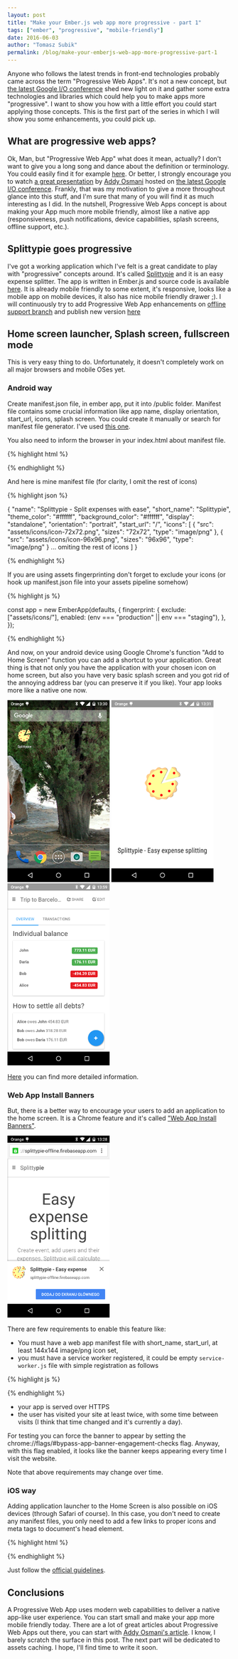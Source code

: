 ```yaml
---
layout: post
title: "Make your Ember.js web app more progressive - part 1"
tags: ["ember", "progressive", "mobile-friendly"]
date: 2016-06-03
author: "Tomasz Subik"
permalink: /blog/make-your-emberjs-web-app-more-progressive-part-1
---
```


Anyone who follows the latest trends in front-end technologies probably came across the term
"Progressive Web Apps". It's not a new concept, but [the latest Google I/O conference][google-io-conference]
shed new light on it and gather some extra technologies and libraries which could help you to make apps more
"progressive". I want to show you how with a little effort you could start applying those concepts.
This is the first part of the series in which I will show you some enhancements, you could pick up.

<!--more-->

## What are progressive web apps?

Ok, Man, but "Progressive Web App" what does it mean, actually? I don't want to give you a long song and dance about
the definition or terminology. You could easily find it for example [here][google-progressive-web-apps].
Or better, I strongly encourage you to watch [a great presentation][addy-osmani-presentation] by [Addy Osmani][addy-osmani]
hosted on [the latest Google I/O conference][google-io-conference]. Frankly, that was my motivation to give a more throughout
glance into this stuff, and I'm sure that many of you will find it as much interesting as I did.
In the nutshell, Progressive Web Apps concept is about making your App much more mobile friendly,
almost like a native app (responsiveness, push notifications, device capabilities, splash screens, offline support, etc.).

## Splittypie goes progressive

I've got a working application which I've felt is a great candidate to play with "progressive" concepts around.
It's called [Splittypie][splittypie] and it is an easy expense splitter. The app is written in
Ember.js and source code is available [here][splittypie-source]. It is already mobile friendly
to some extent, it's responsive, looks like a mobile app on mobile devices, it also has nice
mobile friendly drawer ;). I will continuously try to add Progressive Web App
enhancements on [offline support branch][offline-support-branch] and publish new version [here][splittypie-offline]

## Home screen launcher, Splash screen, fullscreen mode

This is very easy thing to do. Unfortunately, it doesn't completely work on all major browsers and mobile OSes yet.

### Android way

Create manifest.json file, in ember app, put it into /public folder. Manifest file contains
some crucial information like app name, display orientation, start_url, icons, splash screen.
You could create it manually or search for manifest file generator. I've used [this one][manifest-generator].

You also need to inform the browser in your index.html about manifest file.

{% highlight html %}

<link rel="manifest" href="manifest.json">

{% endhighlight %}

And here is mine manifest file (for clarity, I omit the rest of icons)

{% highlight json %}

{
  "name": "Splittypie - Split expenses with ease",
  "short_name": "Splittypie",
  "theme_color": "#ffffff",
  "background_color": "#ffffff",
  "display": "standalone",
  "orientation": "portrait",
  "start_url": "/",
  "icons": [
    {
      "src": "assets/icons/icon-72x72.png",
      "sizes": "72x72",
      "type": "image/png"
    },
    {
      "src": "assets/icons/icon-96x96.png",
      "sizes": "96x96",
      "type": "image/png"
    }
    ... omiting the rest of icons
  ]
}

{% endhighlight %}

If you are using assets fingerprinting don't forget to exclude your icons (or hook up manifest.json file
into your assets pipeline somehow)

{% highlight js %}

const app = new EmberApp(defaults, {
    fingerprint: {
        exclude: ["assets/icons/"],
        enabled: (env === "production" || env === "staging"),
    },
});

{% endhighlight %}

And now, on your android device using Google Chrome's function "Add to Home Screen" function you can
add a shortcut to your application. Great thing is that not only you have the application with your
chosen icon on home screen, but also you have very basic splash screen and you got rid of
the annoying address bar (you can preserve it if you like). Your app looks more like a native one now.

![android-splittypie-icon](/images/blog/android-splittypie-icon.png "Home Screen Icon")
![android-splash-screen](/images/blog/android-splash-screen.png "Android Splash Screen")
![android-splittypie-screen](/images/blog/android-splittypie-screen.png "Android Splittypie Screen")

[Here][google-homescreen-detailed] you can find more detailed information.

### Web App Install Banners

But, there is a better way to encourage your users to add an application to the home screen.
It is a Chrome feature and it's called ["Web App Install Banners"][web-app-install-banners].

<p class="text-center">
  <img src="/images/blog/android-web-install-banner.png" alt="Android Web Install Banner" />
</p>

There are few requirements to enable this feature like:

- You must have a web app manifest file with short_name, start_url, at least 144x144 image/png icon set,
- you must have a service worker registered, it could be empty <code class="inline">service-worker.js</code>
file with simple registration as follows

{% highlight js %}
<script>
  navigator.serviceWorker.register("service-worker.js", { scope: "./" })
    .then(function(res) {
      console.log("registered service worker");
    })
    .catch(function(error) {
      console.error("error... ");
      console.error(error);
    });
</script>
{% endhighlight %}

- your app is served over HTTPS
- the user has visited your site at least twice, with some time between visits (I think that time
changed and it's currently a day).

For testing you can force the banner to appear by setting the
chrome://flags/#bypass-app-banner-engagement-checks flag.
Anyway, with this flag enabled, it looks like the banner keeps appearing every time I visit the website.

Note that above requirements may change over time.

### iOS way

Adding application launcher to the Home Screen is also possible on iOS devices (through Safari of course).
In this case, you don't need to create any manifest files, you only need to add a few links to proper icons and
meta tags to document's head element.

{% highlight html %}

<link rel="apple-touch-icon" href="assets/icons/ios/icon-60x60.png">
<link rel="apple-touch-icon" sizes="76x76" href="assets/icons/ios/icon-76x76.png">
<link rel="apple-touch-icon" sizes="120x120" href="assets/icons/ios/icon-120x120.png">
<link rel="apple-touch-icon" sizes="152x152" href="assets/icons/ios/icon-152x152.png">

<!-- Unfortunately this doesn't work on iOS9 ugh, wtf apple? -->
<link rel="apple-touch-startup-image" href="assets/icons/ios/startup.png">

<meta name="apple-mobile-web-app-capable" content="yes">
<meta name="apple-mobile-web-app-status-bar-style" content="black">

{% endhighlight %}

Just follow the [official guidelines][ios-home-screen].

## Conclusions

A Progressive Web App uses modern web capabilities to deliver a native app-like user experience.
You can start small and make your app more mobile friendly today. There are a lot of great articles
about Progressive Web Apps out there, you can start with [Addy Osmani's article][addy-blog-post].
I know, I barely scratch the surface in this post. The next part will be dedicated to assets caching.
I hope, I'll find time to write it soon.

[google-io-conference]: https://events.google.com/io2016
[google-progressive-web-apps]: https://developers.google.com/web/progressive-web-apps
[addy-osmani-presentation]: https://www.youtube.com/watch?v=srdKq0DckXQ
[addy-osmani]: https://addyosmani.com
[splittypie]: https://splittypie.com
[splittypie-source]: https://github.com/cowbell/splittypie
[offline-support-branch]: https://github.com/cowbell/splittypie/tree/offline-support
[splittypie-offline]: https://splittypie-offline.firebaseapp.com
[google-homescreen-detailed]: https://developer.chrome.com/multidevice/android/installtohomescreen
[manifest-generator]: https://app-manifest.firebaseapp.com
[web-app-install-banners]: https://developers.google.com/web/updates/2015/03/increasing-engagement-with-app-install-banners-in-chrome-for-android
[ios-home-screen]: https://developer.apple.com/library/ios/documentation/AppleApplications/Reference/SafariWebContent/ConfiguringWebApplications/ConfiguringWebApplications.html
[addy-blog-post]: https://addyosmani.com/blog/getting-started-with-progressive-web-apps
